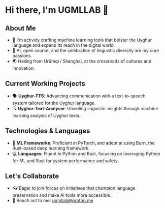 # Hi there, I'm UGMLLAB 👋

## About Me
- 🌱 I'm actively crafting machine learning tools that bolster the Uyghur language and expand its reach in the digital world.
- 🤖 AI, open source, and the celebration of linguistic diversity are my core passions.
- 🌏 Hailing from Ürümqi / Shanghai, at the crossroads of cultures and innovation.

## Current Working Projects
- 🗣 **Uyghur-TTS**: Advancing communication with a text-to-speech system tailored for the Uyghur language.
- 🔍 **Uyghur-Text-Analyser**: Unveiling linguistic insights through machine learning analysis of Uyghur texts.

## Technologies & Languages
- 🧠 **ML Frameworks**: Proficient in PyTorch, and adept at using Burn, the Rust-based deep learning framework.
- 💻 **Languages**: Fluent in Python and Rust, focusing on leveraging Python for ML and Rust for system performance and safety.

## Let's Collaborate
- 👓 Eager to join forces on initiatives that champion language preservation and make AI tools more accessible.
- 📧 Reach out to me: [ugmllab@proton.me](mailto:ugmllab@proton.me)
